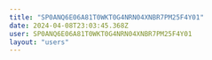 ```yaml
---
title: "SP0ANQ6E06A81T0WKT0G4NRN04XNBR7PM25F4Y01"
date: 2024-04-08T23:03:45.368Z
user: SP0ANQ6E06A81T0WKT0G4NRN04XNBR7PM25F4Y01
layout: "users"
---
```

    